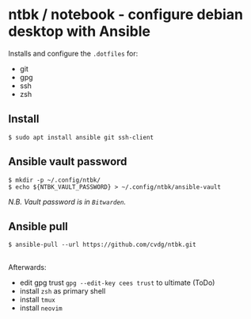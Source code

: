 # ntbk / notebook - configure debian desktop with Ansible

Installs and configure the `.dotfiles` for:

- git
- gpg
- ssh
- zsh


## Install

```shell
$ sudo apt install ansible git ssh-client 
```


## Ansible vault password

```shell
$ mkdir -p ~/.config/ntbk/
$ echo ${NTBK_VAULT_PASSWORD} > ~/.config/ntbk/ansible-vault
```

_N.B. Vault password is in `Bitwarden`._


## Ansible pull

```shell
$ ansible-pull --url https://github.com/cvdg/ntbk.git
```


##

Afterwards:

- edit gpg trust `gpg --edit-key cees trust` to ultimate (ToDo)
- install `zsh` as primary shell
- install `tmux`
- install `neovim`
